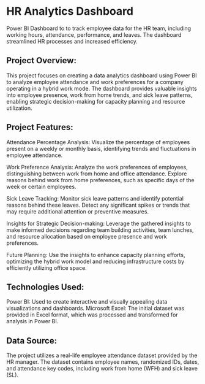 # HR Analytics Dashboard
Power BI Dashboard to to track employee data for the HR team, including working hours, attendance, performance, and leaves. The dashboard streamlined HR processes and increased efficiency.

## Project Overview:
This project focuses on creating a data analytics dashboard using Power BI to analyze employee attendance and work preferences for a company operating in a hybrid work mode. The dashboard provides valuable insights into employee presence, work from home trends, and sick leave patterns, enabling strategic decision-making for capacity planning and resource utilization.

## Project Features:
Attendance Percentage Analysis: Visualize the percentage of employees present on a weekly or monthly basis, identifying trends and fluctuations in employee attendance.

Work Preference Analysis: Analyze the work preferences of employees, distinguishing between work from home and office attendance. Explore reasons behind work from home preferences, such as specific days of the week or certain employees.

Sick Leave Tracking: Monitor sick leave patterns and identify potential reasons behind these leaves. Detect any significant spikes or trends that may require additional attention or preventive measures.

Insights for Strategic Decision-making: Leverage the gathered insights to make informed decisions regarding team building activities, team lunches, and resource allocation based on employee presence and work preferences.

Future Planning: Use the insights to enhance capacity planning efforts, optimizing the hybrid work model and reducing infrastructure costs by efficiently utilizing office space.

## Technologies Used:
Power BI: Used to create interactive and visually appealing data visualizations and dashboards.
Microsoft Excel: The initial dataset was provided in Excel format, which was processed and transformed for analysis in Power BI.

## Data Source:
The project utilizes a real-life employee attendance dataset provided by the HR manager. The dataset contains employee names, randomized IDs, dates, and attendance key codes, including work from home (WFH) and sick leave (SL).

